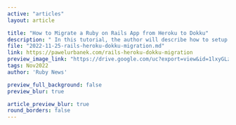```yaml
---
active: "articles"
layout: article

title: "How to Migrate a Ruby on Rails App from Heroku to Dokku"
description: " In this tutorial, the author will describe how to setup and migrate a Rails app to Dokku with PostgreSQL, Sidekiq, Redis and Let’s Encrypt or Cloudflare for free SSL."
file: "2022-11-25-rails-heroku-dokku-migration.md"
link: https://pawelurbanek.com/rails-heroku-dokku-migration 
preview_image_link: "https://drive.google.com/uc?export=view&id=1lxyGLzg5-941vqBTlwBdIkGUoI-xDJZ_"
tags: Nov2022
author: 'Ruby News'

preview_full_background: false
preview_blur: true

article_preview_blur: true
round_borders: false
---
```

